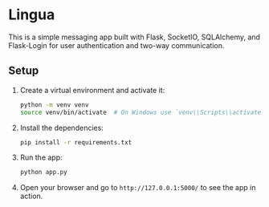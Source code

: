 # Lingua

This is a simple messaging app built with Flask, SocketIO, SQLAlchemy, and Flask-Login for user authentication and two-way communication.

## Setup

1. Create a virtual environment and activate it:
    ```bash
    python -m venv venv
    source venv/bin/activate  # On Windows use `venv\\Scripts\\activate`
    ```

2. Install the dependencies:
    ```bash
    pip install -r requirements.txt
    ```

3. Run the app:
    ```bash
    python app.py
    ```

4. Open your browser and go to `http://127.0.0.1:5000/` to see the app in action.
